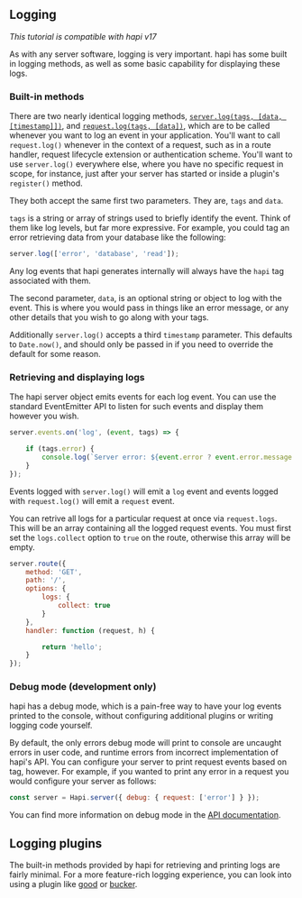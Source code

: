 ## Logging

_This tutorial is compatible with hapi v17_

As with any server software, logging is very important. hapi has some built in logging methods, as well as some basic capability for displaying these logs.

### Built-in methods

There are two nearly identical logging methods, [`server.log(tags, [data, [timestamp]])`](/api#-serverlogtags-data-timestamp), and [`request.log(tags, [data])`](https://hapijs.com/api#-requestlogtags-data), which are to be called whenever you want to log an event in your application. You'll want to call `request.log()` whenever in the context of a request, such as in a route handler, request lifecycle extension or authentication scheme. You'll want to use `server.log()` everywhere else, where you have no specific request in scope, for instance, just after your server has started or inside a plugin's `register()` method.

They both accept the same first two parameters. They are, `tags` and `data`.

`tags` is a string or array of strings used to briefly identify the event. Think of them like log levels, but far more expressive. For example, you could tag an error retrieving data from your database like the following:

```javascript
server.log(['error', 'database', 'read']);
```

Any log events that hapi generates internally will always have the `hapi` tag associated with them.

The second parameter, `data`, is an optional string or object to log with the event. This is where you would pass in things like an error message, or any other details that you wish to go along with your tags.

Additionally `server.log()` accepts a third `timestamp` parameter. This defaults to `Date.now()`, and should only be passed in if you need to override the default for some reason.

### Retrieving and displaying logs

The hapi server object emits events for each log event. You can use the standard EventEmitter API to listen for such events and display them however you wish.


```javascript
server.events.on('log', (event, tags) => {

    if (tags.error) {
        console.log(`Server error: ${event.error ? event.error.message : 'unknown'}`);
    }
});
```

Events logged with `server.log()` will emit a `log` event and events logged with `request.log()` will emit a `request` event.

You can retrive all logs for a particular request at once via `request.logs`. This will be an array containing all the logged request events. You must first set the `logs.collect` option to `true` on the route, otherwise this array will be empty.

```javascript
server.route({
    method: 'GET',
    path: '/',
    options: {
        logs: {
            collect: true
        }
    },
    handler: function (request, h) {

        return 'hello';
    }
});
```

### Debug mode (development only)

hapi has a debug mode, which is a pain-free way to have your log events printed to the console, without configuring additional plugins or writing logging code yourself.

By default, the only errors debug mode will print to console are uncaught errors in user code, and runtime errors from incorrect implementation of hapi's API. You can configure your server to print request events based on tag, however. For example, if you wanted to print any error in a request you would configure your server as follows:

```javascript
const server = Hapi.server({ debug: { request: ['error'] } });
```

You can find more information on debug mode in the [API documentation](https://hapijs.com/api#-serveroptionsdebug).

## Logging plugins

The built-in methods provided by hapi for retrieving and printing logs are fairly minimal. For a more feature-rich logging experience, you can look into using a plugin like [good](https://github.com/hapijs/good) or [bucker](https://github.com/nlf/bucker).
